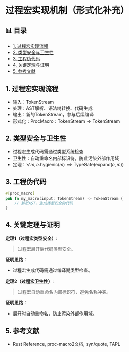 ﻿# 过程宏实现机制（形式化补充）


## 📊 目录

- [1. 过程宏实现流程](#1-过程宏实现流程)
- [2. 类型安全与卫生性](#2-类型安全与卫生性)
- [3. 工程伪代码](#3-工程伪代码)
- [4. 关键定理与证明](#4-关键定理与证明)
- [5. 参考文献](#5-参考文献)


## 1. 过程宏实现流程

- 输入：TokenStream
- 处理：AST解析、语法树转换、代码生成
- 输出：新的TokenStream，参与后续编译
- 形式化：$\text{ProcMacro}: \text{TokenStream} \to \text{TokenStream}$

## 2. 类型安全与卫生性

- 过程宏生成代码需通过类型系统检查
- 卫生性：自动重命名内部标识符，防止污染外部作用域
- 定理：$\forall m, e. \text{hygienic}(m) \implies \text{TypeSafe}(\text{expand}(e, m))$

## 3. 工程伪代码

```rust
#[proc_macro]
pub fn my_macro(input: TokenStream) -> TokenStream {
    // 解析AST，生成类型安全的代码
}
```

## 4. 关键定理与证明

**定理1（过程宏类型安全）**:
> 过程宏展开后代码类型安全。

**证明思路**：

- 过程宏生成代码需通过编译期类型检查。

**定理2（过程宏卫生性）**:
> 过程宏自动重命名内部标识符，避免名称冲突。

**证明思路**：

- 展开时自动重命名，防止污染外部作用域。

## 5. 参考文献

- Rust Reference, proc-macro2文档, syn/quote, TAPL
